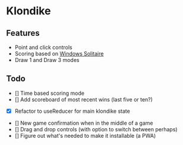 # Klondike

## Features

- Point and click controls
- Scoring based on [Windows Solitaire](<https://en.wikipedia.org/wiki/Klondike_(solitaire)#Computerized_versions>)
- Draw 1 and Draw 3 modes

## Todo

- [] Time based scoring mode
- [] Add scoreboard of most recent wins (last five or ten?)
- [x] Refactor to useReducer for main klondike state
- [] New game confirmation when in the middle of a game
- [] Drag and drop controls (with option to switch between perhaps)
- [] Figure out what's needed to make it installable (a PWA)
